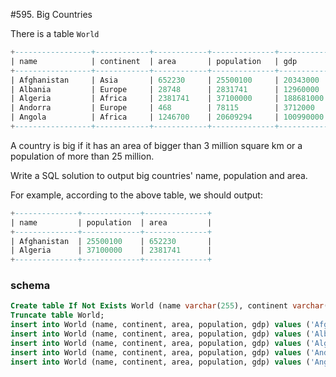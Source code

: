 #595. Big Countries

There is a table `World`

``` SQL
+-----------------+------------+------------+--------------+---------------+
| name            | continent  | area       | population   | gdp           |
+-----------------+------------+------------+--------------+---------------+
| Afghanistan     | Asia       | 652230     | 25500100     | 20343000      |
| Albania         | Europe     | 28748      | 2831741      | 12960000      |
| Algeria         | Africa     | 2381741    | 37100000     | 188681000     |
| Andorra         | Europe     | 468        | 78115        | 3712000       |
| Angola          | Africa     | 1246700    | 20609294     | 100990000     |
+-----------------+------------+------------+--------------+---------------+
```
A country is big if it has an area of bigger than 3 million square km or a population of more than 25 million.

Write a SQL solution to output big countries' name, population and area.

For example, according to the above table, we should output:

``` SQL
+--------------+-------------+--------------+
| name         | population  | area         |
+--------------+-------------+--------------+
| Afghanistan  | 25500100    | 652230       |
| Algeria      | 37100000    | 2381741      |
+--------------+-------------+--------------+
```

### schema
``` SQL
Create table If Not Exists World (name varchar(255), continent varchar(255), area int, population int, gdp int);
Truncate table World;
insert into World (name, continent, area, population, gdp) values ('Afghanistan', 'Asia', '652230', '25500100', '20343000000');
insert into World (name, continent, area, population, gdp) values ('Albania', 'Europe', '28748', '2831741', '12960000000');
insert into World (name, continent, area, population, gdp) values ('Algeria', 'Africa', '2381741', '37100000', '188681000000');
insert into World (name, continent, area, population, gdp) values ('Andorra', 'Europe', '468', '78115', '3712000000');
insert into World (name, continent, area, population, gdp) values ('Angola', 'Africa', '1246700', '20609294', '100990000000');
```